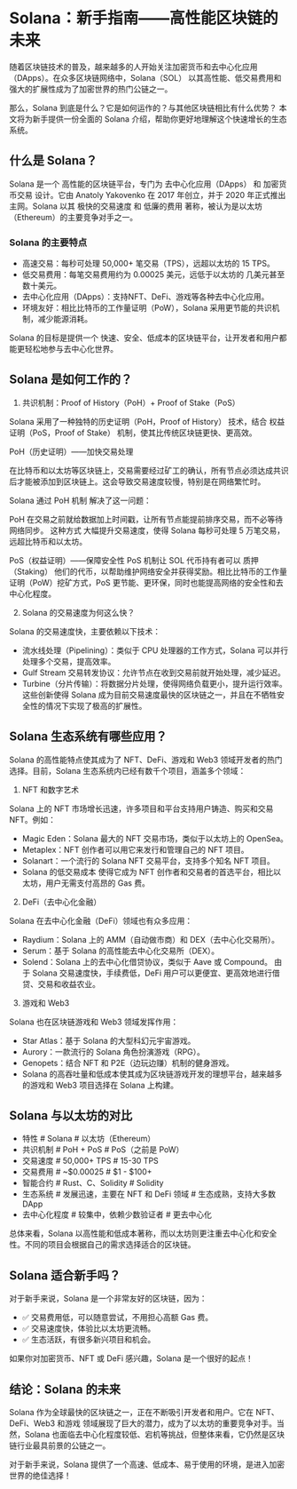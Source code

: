 # Solana：新手指南——高性能区块链的未来

随着区块链技术的普及，越来越多的人开始关注加密货币和去中心化应用（DApps）。在众多区块链网络中，Solana（SOL） 以其高性能、低交易费用和强大的扩展性成为了加密世界的热门公链之一。

那么，Solana 到底是什么？它是如何运作的？与其他区块链相比有什么优势？ 本文将为新手提供一份全面的 Solana 介绍，帮助你更好地理解这个快速增长的生态系统。

## 什么是 Solana？

Solana 是一个 高性能的区块链平台，专门为 去中心化应用（DApps） 和 加密货币交易 设计。它由 Anatoly Yakovenko 在 2017 年创立，并于 2020 年正式推出主网。Solana 以其 极快的交易速度 和 低廉的费用 著称，被认为是以太坊（Ethereum）的主要竞争对手之一。

### Solana 的主要特点

- 高速交易：每秒可处理 50,000+ 笔交易（TPS），远超以太坊的 15 TPS。
- 低交易费用：每笔交易费用约为 0.00025 美元，远低于以太坊的 几美元甚至数十美元。
- 去中心化应用（DApps）：支持NFT、DeFi、游戏等各种去中心化应用。
- 环境友好：相比比特币的工作量证明（PoW），Solana 采用更节能的共识机制，减少能源消耗。

Solana 的目标是提供一个 快速、安全、低成本的区块链平台，让开发者和用户都能更轻松地参与去中心化世界。

## Solana 是如何工作的？
1) 共识机制：Proof of History（PoH）+ Proof of Stake（PoS）

Solana 采用了一种独特的历史证明（PoH，Proof of History） 技术，结合 权益证明（PoS，Proof of Stake） 机制，使其比传统区块链更快、更高效。

PoH（历史证明）——加快交易处理

在比特币和以太坊等区块链上，交易需要经过矿工的确认，所有节点必须达成共识后才能被添加到区块链上。这会导致交易速度较慢，特别是在网络繁忙时。

Solana 通过 PoH 机制 解决了这一问题：

PoH 在交易之前就给数据加上时间戳，让所有节点能提前排序交易，而不必等待网络同步。
这种方式 大幅提升交易速度，使得 Solana 每秒可处理 5 万笔交易，远超比特币和以太坊。

PoS（权益证明）——保障安全性
PoS 机制让 SOL 代币持有者可以 质押（Staking） 他们的代币，以帮助维护网络安全并获得奖励。相比比特币的工作量证明（PoW）挖矿方式，PoS 更节能、更环保，同时也能提高网络的安全性和去中心化程度。

2) Solana 的交易速度为何这么快？

Solana 的交易速度快，主要依赖以下技术：

- 流水线处理（Pipelining）：类似于 CPU 处理器的工作方式，Solana 可以并行处理多个交易，提高效率。
- Gulf Stream 交易转发协议：允许节点在收到交易前就开始处理，减少延迟。
- Turbine（分片传输）：将数据分片处理，使得网络负载更小，提升运行效率。
这些创新使得 Solana 成为目前交易速度最快的区块链之一，并且在不牺牲安全性的情况下实现了极高的扩展性。

## Solana 生态系统有哪些应用？
Solana 的高性能特点使其成为了 NFT、DeFi、游戏和 Web3 领域开发者的热门选择。目前，Solana 生态系统内已经有数千个项目，涵盖多个领域：

1) NFT 和数字艺术

Solana 上的 NFT 市场增长迅速，许多项目和平台支持用户铸造、购买和交易 NFT。例如：

- Magic Eden：Solana 最大的 NFT 交易市场，类似于以太坊上的 OpenSea。
- Metaplex：NFT 创作者可以用它来发行和管理自己的 NFT 项目。
- Solanart：一个流行的 Solana NFT 交易平台，支持多个知名 NFT 项目。
- Solana 的低交易成本 使得它成为 NFT 创作者和交易者的首选平台，相比以太坊，用户无需支付高昂的 Gas 费。

2) DeFi（去中心化金融）

Solana 在去中心化金融（DeFi）领域也有众多应用：

- Raydium：Solana 上的 AMM（自动做市商）和 DEX（去中心化交易所）。
- Serum：基于 Solana 的高性能去中心化交易所（DEX）。
- Solend：Solana 上的去中心化借贷协议，类似于 Aave 或 Compound。
由于 Solana 交易速度快，手续费低，DeFi 用户可以更便宜、更高效地进行借贷、交易和收益农业。

3) 游戏和 Web3

Solana 也在区块链游戏和 Web3 领域发挥作用：

- Star Atlas：基于 Solana 的大型科幻元宇宙游戏。
- Aurory：一款流行的 Solana 角色扮演游戏（RPG）。
- Genopets：结合 NFT 和 P2E（边玩边赚）机制的健身游戏。
- Solana 的高吞吐量和低成本使其成为区块链游戏开发的理想平台，越来越多的游戏和 Web3 项目选择在 Solana 上构建。

## Solana 与以太坊的对比
- 特性	 # Solana	# 以太坊（Ethereum）
- 共识机制	 # PoH + PoS	 # PoS（之前是 PoW）
- 交易速度	# 50,000+ TPS # 	15-30 TPS
- 交易费用	# ~$0.00025	 # $1 - $100+
- 智能合约	# Rust、C、Solidity	 # Solidity
- 生态系统	# 发展迅速，主要在 NFT 和 DeFi 领域 #	生态成熟，支持大多数 DApp
- 去中心化程度	# 较集中，依赖少数验证者  # 更去中心化

总体来看，Solana 以高性能和低成本著称，而以太坊则更注重去中心化和安全性。不同的项目会根据自己的需求选择适合的区块链。

## Solana 适合新手吗？
对于新手来说，Solana 是一个非常友好的区块链，因为：

- ✅ 交易费用低，可以随意尝试，不用担心高额 Gas 费。
- ✅ 交易速度快，体验比以太坊更流畅。
- ✅ 生态活跃，有很多新兴项目和机会。

如果你对加密货币、NFT 或 DeFi 感兴趣，Solana 是一个很好的起点！

## 结论：Solana 的未来

Solana 作为全球最快的区块链之一，正在不断吸引开发者和用户。它在 NFT、DeFi、Web3 和游戏 领域展现了巨大的潜力，成为了以太坊的重要竞争对手。当然，Solana 也面临去中心化程度较低、宕机等挑战，但整体来看，它仍然是区块链行业最具前景的公链之一。

对于新手来说，Solana 提供了一个高速、低成本、易于使用的环境，是进入加密世界的绝佳选择！